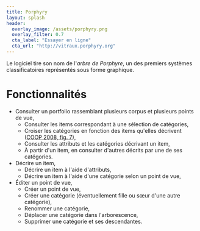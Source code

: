 ```yaml
---
title: Porphyry
layout: splash
header:
  overlay_image: /assets/porphyry.png
  overlay_filter: 0.7
  cta_label: "Essayer en ligne"
  cta_url: "http://vitraux.porphyry.org"
---
```


Le logiciel tire son nom de l'*arbre de Porphyre*, 
un des premiers systèmes classificatoires représentés sous forme graphique.

# Fonctionnalités

- Consulter un portfolio rassemblant plusieurs corpus et plusieurs points de vue,
  - Consulter les items correspondant à une sélection de catégories,
  - Croiser les catégories en fonction des items qu'elles décrivent ([COOP 2008, fig. 7](http://publications.icd.utt.fr/ce329c153e7b8873a03ec02847008459)),
  - Consulter les attributs et les catégories décrivant un item,
  - À partir d'un item, en consulter d'autres décrits par une de ses catégories.
- Décrire un item,
  - Décrire un item à l'aide d'attributs,
  - Décrire un item à l'aide d'une catégorie selon un point de vue,
- Éditer un point de vue,
  - Créer un point de vue,
  - Créer une catégorie (éventuellement fille ou sœur d'une autre catégorie),
  - Renommer une catégorie,
  - Déplacer une catégorie dans l'arborescence,
  - Supprimer une catégorie et ses descendantes.
